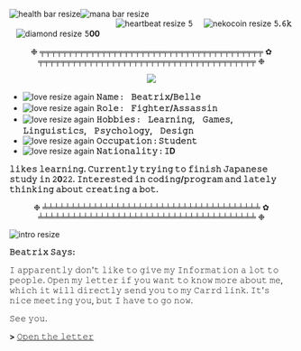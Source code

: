 ![health bar resize](https://user-images.githubusercontent.com/95408398/146202585-bdaf528d-9e89-4ec3-8d5e-735dde731c4c.png)![mana bar resize](https://user-images.githubusercontent.com/95408398/146202592-6ac7a57a-47c5-48e8-afc0-3903c2af6a5a.png) &nbsp; &nbsp; &nbsp; &nbsp; &nbsp; &nbsp; &nbsp; &nbsp;&nbsp; &nbsp; &nbsp; &nbsp; &nbsp; &nbsp; &nbsp; &nbsp; &nbsp; &nbsp; &nbsp; &nbsp; &nbsp; &nbsp; &nbsp; &nbsp; &nbsp; &nbsp; &nbsp; &nbsp; &nbsp; &nbsp; &nbsp; &nbsp; &nbsp; &nbsp; &nbsp; &nbsp; &nbsp; &nbsp; &nbsp; &nbsp; &nbsp; &nbsp; &nbsp; &nbsp; &nbsp; &nbsp; &nbsp; &nbsp; &nbsp; &nbsp; &nbsp; &nbsp; &nbsp; &nbsp; &nbsp; &nbsp; &nbsp; ![heartbeat resize](https://user-images.githubusercontent.com/95408398/146212740-ac4bd28e-1c6b-4ad2-bac0-5b14bdf3c9d4.gif) **𝟻** &nbsp; &nbsp; ![nekocoin resize](https://user-images.githubusercontent.com/95408398/146214316-4d95b093-5325-44f8-8c3b-8e909317a78f.gif) **𝟻.𝟼𝚔** &nbsp; &nbsp;![diamond resize](https://user-images.githubusercontent.com/95408398/146214803-5e1c28b3-8f5e-41c5-a3aa-2a7688eb57c0.gif) **𝟻00**


<p align="center">
❉ ╤╤╤╤╤╤╤╤╤╤╤╤╤╤╤╤╤╤╤╤╤╤╤╤╤╤╤╤╤╤╤╤╤╤╤╤╤╤╤╤ ✿ ╤╤╤╤╤╤╤╤╤╤╤╤╤╤╤╤╤╤╤╤╤╤╤╤╤╤╤╤╤╤╤╤╤╤╤╤╤╤╤ ❉
</p>

<p align="center"> 
<img src="https://bellerixgif.carrd.co/assets/images/image05.png?v=68bde98d">
</p>

- ![love resize again](https://user-images.githubusercontent.com/95408398/146207432-d018ab72-e8d6-4442-8231-88e0e1823eaf.gif)
**𝙽𝚊𝚖𝚎          :　𝙱𝚎𝚊𝚝𝚛𝚒𝚡/𝙱𝚎𝚕𝚕𝚎**
- ![love resize again](https://user-images.githubusercontent.com/95408398/146207470-e7747bf4-ed9a-4ebd-abf9-33e820312994.gif)
**𝚁𝚘𝚕𝚎          :　𝙵𝚒𝚐𝚑𝚝𝚎𝚛/𝙰𝚜𝚜𝚊𝚜𝚜𝚒𝚗**
- ![love resize again](https://user-images.githubusercontent.com/95408398/146207486-d99cae5d-826e-476b-a66c-30b46a3c4bc7.gif)
**𝙷𝚘𝚋𝚋𝚒𝚎𝚜        :　𝙻𝚎𝚊𝚛𝚗𝚒𝚗𝚐,　𝙶𝚊𝚖𝚎𝚜,　𝙻𝚒𝚗𝚐𝚞𝚒𝚜𝚝𝚒𝚌𝚜,　𝙿𝚜𝚢𝚌𝚑𝚘𝚕𝚘𝚐𝚢,　𝙳𝚎𝚜𝚒𝚐𝚗**
- ![love resize again](https://user-images.githubusercontent.com/95408398/146207515-23640017-cf83-498f-a58d-8b380283b482.gif)
**𝙾𝚌𝚌𝚞𝚙𝚊𝚝𝚒𝚘𝚗     : 𝚂𝚝𝚞𝚍𝚎𝚗𝚝**
- ![love resize again](https://user-images.githubusercontent.com/95408398/146207531-dd108d02-f5f9-4777-be1b-3cc6bcfb1fd5.gif)
**𝙽𝚊𝚝𝚒𝚘𝚗𝚊𝚕𝚒𝚝𝚢   : 𝙸D**

**𝚕𝚒𝚔𝚎𝚜 𝚕𝚎𝚊𝚛𝚗𝚒𝚗𝚐. 𝙲𝚞𝚛𝚛𝚎𝚗𝚝𝚕𝚢 𝚝𝚛𝚢𝚒𝚗𝚐 𝚝𝚘 𝚏𝚒𝚗𝚒𝚜𝚑 𝙹𝚊𝚙𝚊𝚗𝚎𝚜𝚎 𝚜𝚝𝚞𝚍𝚢 𝚒𝚗 𝟸0𝟸𝟸. 𝙸𝚗𝚝𝚎𝚛𝚎𝚜𝚝𝚎𝚍 𝚒𝚗 𝚌𝚘𝚍𝚒𝚗𝚐/𝚙𝚛𝚘𝚐𝚛𝚊𝚖 𝚊𝚗𝚍 𝚕𝚊𝚝𝚎𝚕𝚢 𝚝𝚑𝚒𝚗𝚔𝚒𝚗𝚐 𝚊𝚋𝚘𝚞𝚝 𝚌𝚛𝚎𝚊𝚝𝚒𝚗𝚐 𝚊 𝚋𝚘𝚝.**
<p align="center">
❉ ╧╧╧╧╧╧╧╧╧╧╧╧╧╧╧╧╧╧╧╧╧╧╧╧╧╧╧╧╧╧╧╧╧╧╧╧╧╧╧ ✿ ╧╧╧╧╧╧╧╧╧╧╧╧╧╧╧╧╧╧╧╧╧╧╧╧╧╧╧╧╧╧╧╧╧╧╧╧╧╧╧ ❉
</p>

![intro resize](https://user-images.githubusercontent.com/95408398/146216696-3675ebcd-57e5-417b-af69-0049f04818b8.gif)

**𝙱𝚎𝚊𝚝𝚛𝚒𝚡 𝚂𝚊𝚢𝚜:**

𝙸 𝚊𝚙𝚙𝚊𝚛𝚎𝚗𝚝𝚕𝚢 𝚍𝚘𝚗'𝚝 𝚕𝚒𝚔𝚎 𝚝𝚘 𝚐𝚒𝚟𝚎 𝚖𝚢 𝙸𝚗𝚏𝚘𝚛𝚖𝚊𝚝𝚒𝚘𝚗 𝚊 𝚕𝚘𝚝 𝚝𝚘 𝚙𝚎𝚘𝚙𝚕𝚎. 𝙾𝚙𝚎𝚗 𝚖𝚢 𝚕𝚎𝚝𝚝𝚎𝚛 𝚒𝚏 𝚢𝚘𝚞 𝚠𝚊𝚗𝚝 𝚝𝚘 𝚔𝚗𝚘𝚠 𝚖𝚘𝚛𝚎 𝚊𝚋𝚘𝚞𝚝 𝚖𝚎, 𝚠𝚑𝚒𝚌𝚑 𝚒𝚝 𝚠𝚒𝚕𝚕 𝚍𝚒𝚛𝚎𝚌𝚝𝚕𝚢 𝚜𝚎𝚗𝚍 𝚢𝚘𝚞 𝚝𝚘 𝚖𝚢 𝙲𝚊𝚛𝚛𝚍 𝚕𝚒𝚗𝚔. 𝙸𝚝'𝚜 𝚗𝚒𝚌𝚎 𝚖𝚎𝚎𝚝𝚒𝚗𝚐 𝚢𝚘𝚞, 𝚋𝚞𝚝 𝙸 𝚑𝚊𝚟𝚎 𝚝𝚘 𝚐𝚘 𝚗𝚘𝚠.

𝚂𝚎𝚎 𝚢𝚘𝚞.

**>** <a href="https://beatriccian.carrd.co/">𝙾𝚙𝚎𝚗 𝚝𝚑𝚎 𝚕𝚎𝚝𝚝𝚎𝚛</a>


<!---
beatriccian/beatriccian is a ✨ special ✨ repository because its `README.md` (this file) appears on your GitHub profile.
You can click the Preview link to take a look at your changes.
--->
